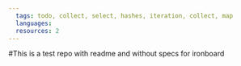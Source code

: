 ```yaml
---
  tags: todo, collect, select, hashes, iteration, collect, map
  languages:
  resources: 2
---
```


#This is a test repo with readme and without specs for ironboard
